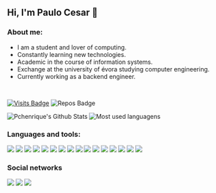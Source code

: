 ## Hi, I'm Paulo Cesar 👋

### About me:
- I am a student and lover of computing.
- Constantly learning new technologies.
- Academic in the course of information systems.
- Exchange at the university of évora studying computer engineering.
- Currently working as a backend engineer.
<br />

[![Visits Badge](https://badges.pufler.dev/visits/pchenrique/pchenrique?style=for-the-badge)](https://github.com/pchenrique/pchenrique)
![Repos Badge](https://badges.pufler.dev/repos/pchenrique?style=for-the-badge)

<img alt="Pchenrique's Github Stats" src="https://github-readme-stats.vercel.app/api?username=Pchenrique&show_icons=true&theme=dark" />

<img alt="Most used languagens" src="https://github-readme-stats.vercel.app/api/top-langs/?username=Pchenrique&layout=compact&theme=dark" />

### Languages and tools:

<p>
  <img src="https://img.shields.io/badge/git%20-%23323330.svg?&style=for-the-badge&logo=git&logoColor=%f14e32"/>
  <img src="https://img.shields.io/badge/github%20-%23323330.svg?&style=for-the-badge&logo=github&logoColor=%FFF"/>
  <img src="https://img.shields.io/badge/heroku%20-%23323330.svg?&style=for-the-badge&logo=heroku&logoColor=%79589F"/>
  <img src="https://img.shields.io/badge/html5%20-%23323330.svg?&style=for-the-badge&logo=html5&logoColor=%f14e32"/>
  <img src="https://img.shields.io/badge/css3%20-%23323330.svg?&style=for-the-badge&logo=css3&logoColor=%3178c6"/>
  <img src="https://img.shields.io/badge/javascript%20-%23323330.svg?&style=for-the-badge&logo=javascript&logoColor=%23F7DF1E"/>
  <img src="https://img.shields.io/badge/typescript%20-%23323330.svg?&style=for-the-badge&logo=typescript&logoColor=%3178c6"/>
  <img src="https://img.shields.io/badge/docker%20-%23323330.svg?&style=for-the-badge&logo=docker&logoColor=%3178c6"/>
  <img src="https://img.shields.io/badge/php%20-%23323330.svg?&style=for-the-badge&logo=php&logoColor=%3178c6"/>
  <img src="https://img.shields.io/badge/postgres%20-%23323330.svg?&style=for-the-badge&logo=postgres&logoColor=%3178c6"/>
  <img src="https://img.shields.io/badge/mysql%20-%23323330.svg?&style=for-the-badge&logo=mysql&logoColor=adafb"/>
  <img src="https://img.shields.io/badge/nodeJS%20-%23323330.svg?&style=for-the-badge&logo=node.js&logoColor=adafb"/>
  <img src="https://img.shields.io/badge/adonisJs%20-%23323330.svg?&style=for-the-badge&logo=adonisJs&logoColor=adafb"/>
  <img src="https://img.shields.io/badge/Laravel%20-%23323330.svg?&style=for-the-badge&logo=laravel&logoColor=adafb"/>
  <img src="https://img.shields.io/badge/MongoDB%20-%23323330.svg?&style=for-the-badge&logo=mongodb&logoColor=adafb"/>
  <img src="https://img.shields.io/badge/React%20-%23323330.svg?&style=for-the-badge&logo=react&logoColor=adafb"/>
</p>

### Social networks

<a href="https://www.linkedin.com/in/paulocesar1998/"><img src="https://img.shields.io/badge/linkedin-0077B5.svg?style=for-the-badge&logo=linkedin&logoColor=white"></a>
<a href="https://instagram.com/xpaulocesarx"><img src="https://img.shields.io/badge/instagram-E4405F.svg?style=for-the-badge&logo=instagram&logoColor=white"></a>
<a href="mailto:pchenrique@hotmail.com"><img src="https://img.shields.io/badge/e‑mail-D14836.svg?style=for-the-badge&logo=GMail&logoColor=white"></a>

